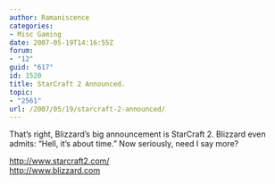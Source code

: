```yaml
---
author: Ramaniscence
categories:
- Misc Gaming
date: 2007-05-19T14:16:55Z
forum:
- "12"
guid: "617"
id: 1520
title: StarCraft 2 Announced.
topic:
- "2561"
url: /2007/05/19/starcraft-2-announced/
---
```


That&#8217;s right, Blizzard&#8217;s big announcement is StarCraft 2. Blizzard even admits: &#8220;Hell, it&#8217;s about time.&#8221; Now seriously, need I say more?

<a target="_blank" href="http://www.starcraft2.com/">http://www.starcraft2.com/</a>  
<a target="_blank" href="http://www.blizzard.com">http://www.blizzard.com</a>